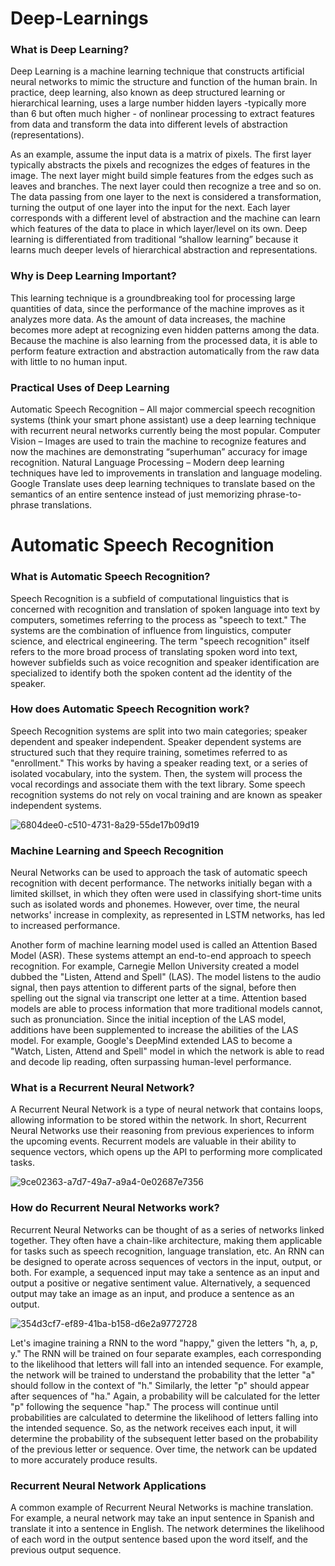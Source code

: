 # Deep-Learnings


### What is Deep Learning?

Deep Learning is a machine learning technique that constructs artificial neural networks to mimic the structure and function of the human brain. In practice, deep learning, also known as deep structured learning or hierarchical learning, uses a large number hidden layers -typically more than 6 but often much higher - of nonlinear processing to extract features from data and transform the data into different levels of abstraction (representations). 

As an example, assume the input data is a matrix of pixels. The first layer typically abstracts the pixels and recognizes the edges of features in the image. The next layer might build simple  features  from the edges such as leaves and branches. The next layer could then recognize a tree and so on. The data passing from one layer to the next is considered a transformation, turning the output of one layer into the input for the next. Each layer corresponds with a different level of abstraction and the machine can learn which features of the data to place in which layer/level on its own. Deep learning is differentiated from traditional “shallow learning” because it learns much deeper levels of hierarchical abstraction and representations.


### Why is Deep Learning Important?

This learning technique is a groundbreaking tool for processing large quantities of data, since the performance of the machine improves as it analyzes more data.  As the amount of data increases, the machine becomes more adept at recognizing even hidden patterns among the data. Because the machine is also learning from the processed data, it is able to perform feature extraction and abstraction automatically from the raw data with little to no human input.

### Practical Uses of Deep Learning

Automatic Speech Recognition – All major commercial speech recognition systems (think your smart phone assistant) use a deep learning technique with recurrent neural networks currently being the most popular.
Computer Vision – Images are used to train the machine to recognize features and now the machines are demonstrating “superhuman” accuracy for image recognition.
Natural Language Processing – Modern deep learning techniques have led to improvements in translation and language modeling. Google Translate uses deep learning techniques to translate based on the semantics of an entire sentence instead of just memorizing phrase-to-phrase translations.



# Automatic Speech Recognition

### What is Automatic Speech Recognition?
Speech Recognition is a subfield of computational linguistics that is concerned with recognition and translation of spoken language into text by computers, sometimes referring to the process as "speech to text." The systems are the combination of influence from linguistics, computer science, and electrical engineering. The term "speech recognition" itself refers to the more broad process of translating spoken word into text, however subfields such as voice recognition and speaker identification are specialized to identify both the spoken content ad the identity of the speaker.

### How does Automatic Speech Recognition work?
Speech Recognition systems are split into two main categories; speaker dependent and speaker independent. Speaker dependent systems are structured such that they require training, sometimes referred to as "enrollment." This works by having a speaker reading text, or a series of isolated vocabulary, into the system. Then, the system will process the vocal recordings and associate them with the text library. Some speech recognition systems do not rely on vocal training and are known as speaker independent systems.


![6804dee0-c510-4731-8a29-55de17b09d19](https://user-images.githubusercontent.com/57901189/91671869-950c8180-eb2a-11ea-9953-a77dfc0dd49e.png)

### Machine Learning and Speech Recognition
Neural Networks can be used to approach the task of automatic speech recognition with decent performance. The networks initially began with a limited skillset, in which they often were used in classifying short-time units such as isolated words and phonemes. However, over time, the neural networks' increase in complexity, as represented in LSTM networks, has led to increased performance.

Another form of machine learning model used is called an Attention Based Model (ASR). These systems attempt an end-to-end approach to speech recognition. For example, Carnegie Mellon University created a model dubbed the "Listen, Attend and Spell" (LAS). The model listens to the audio signal, then pays attention to different parts of the signal, before then spelling out the signal via transcript one letter at a time. Attention based models are able to process information that more traditional models cannot, such as pronunciation. Since the initial inception of the LAS model, additions have been supplemented to increase the abilities of the LAS model. For example, Google's DeepMind extended LAS to become a "Watch, Listen, Attend and Spell" model in which the network is able to read and decode lip reading, often surpassing human-level performance. 

### What is a Recurrent Neural Network?

A Recurrent Neural Network is a type of neural network that contains loops, allowing information to be stored within the network. In short, Recurrent Neural Networks use their reasoning from previous experiences to inform the upcoming events. Recurrent models are valuable in their ability to sequence vectors, which opens up the API to performing more complicated tasks. 


![9ce02363-a7d7-49a7-a9a4-0e02687e7356](https://user-images.githubusercontent.com/57901189/91778586-3d861880-ebf3-11ea-998d-53ab7f74a51b.jpg)


### How do Recurrent Neural Networks work?

Recurrent Neural Networks can be thought of as a series of networks linked together. They often have a chain-like architecture, making them applicable for tasks such as speech recognition, language translation, etc. An RNN can be designed to operate across sequences of vectors in the input, output, or both. For example, a sequenced input may take a sentence as an input and output a positive or negative sentiment value. Alternatively, a sequenced output may take an image as an input, and produce a sentence as an output.


![354d3cf7-ef89-41ba-b158-d6e2a9772728](https://user-images.githubusercontent.com/57901189/91778594-437bf980-ebf3-11ea-95e6-1b14abc8270b.png)


Let's imagine training a RNN to the word "happy," given the letters "h, a, p, y." The RNN will be trained on four separate examples, each corresponding to the likelihood that letters will fall into an intended sequence. For example, the network will be trained to understand the probability that the letter "a" should follow in the context of "h." Similarly, the letter "p" should appear after sequences of "ha." Again, a probability will be calculated for the letter "p" following the sequence "hap." The process will continue until probabilities are calculated to determine the likelihood of letters falling into the intended sequence. So, as the network receives each input, it will determine the probability of the subsequent letter based on the probability of the previous letter or sequence. Over time, the network can be updated to more accurately produce results.


### Recurrent Neural Network Applications

A common example of Recurrent Neural Networks is machine translation. For example, a neural network may take an input sentence in Spanish and translate it into a sentence in English. The network determines the likelihood of each word in the output sentence based upon the word itself, and the previous output sequence.

